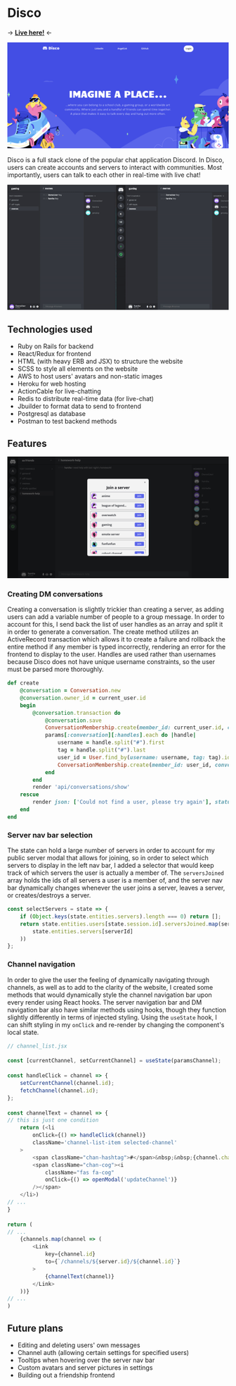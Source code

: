 # Disco

-> **[Live here!](https://disc-o.herokuapp.com/#/)** <-

![splash](https://raw.githubusercontent.com/ggharsha/disco/main/README-images/disco-splash.png)

Disco is a full stack clone of the popular chat application Discord. In Disco, users can create accounts and servers to interact with communities. Most importantly, users can talk to each other in real-time with live chat!

![live-chat](https://raw.githubusercontent.com/ggharsha/disco/main/README-images/disco-demo.gif)

## Technologies used
* Ruby on Rails for backend
* React/Redux for frontend
* HTML (with heavy ERB and JSX) to structure the website
* SCSS to style all elements on the website
* AWS to host users' avatars and non-static images
* Heroku for web hosting
* ActionCable for live-chatting
* Redis to distribute real-time data (for live-chat)
* Jbuilder to format data to send to frontend
* Postgresql as database
* Postman to test backend methods

## Features

![public channels](https://raw.githubusercontent.com/ggharsha/disco/main/README-images/disco-public.png)

### Creating DM conversations
Creating a conversation is slightly trickier than creating a server, as adding users can add a variable number of people to a group message. In order to account for this, I send back the list of user handles as an array and split it in order to generate a conversation. The create method utilizes an ActiveRecord transaction which allows it to create a failure and rollback the entire method if any member is typed incorrectly, rendering an error for the frontend to display to the user. Handles are used rather than usernames because Disco does not have unique username constraints, so the user must be parsed more thoroughly.

```ruby
def create
    @conversation = Conversation.new
    @conversation.owner_id = current_user.id
    begin
        @conversation.transaction do
            @conversation.save
            ConversationMembership.create(member_id: current_user.id, conversation_id: @conversation.id)
            params[:conversation][:handles].each do |handle|
                username = handle.split("#").first
                tag = handle.split("#").last
                user_id = User.find_by(username: username, tag: tag).id
                ConversationMembership.create(member_id: user_id, conversation_id: @conversation.id)
            end
        end
        render 'api/conversations/show'
    rescue
        render json: ['Could not find a user, please try again'], status: 422
    end
end
```

### Server nav bar selection
The state can hold a large number of servers in order to account for my public server modal that allows for joining, so in order to select which servers to display in the left nav bar, I added a selector that would keep track of which servers the user is actually a member of. The `serversJoined` array holds the ids of all servers a user is a member of, and the server nav bar dynamically changes whenever the user joins a server, leaves a server, or creates/destroys a server.

```js
const selectServers = state => {
    if (Object.keys(state.entities.servers).length === 0) return [];
    return state.entities.users[state.session.id].serversJoined.map(serverId => (
        state.entities.servers[serverId]
    ))
};
```

### Channel navigation
In order to give the user the feeling of dynamically navigating through channels, as well as to add to the clarity of the website, I created some methods that would dynamically style the channel navigation bar upon every render using React hooks. The server navigation bar and DM navigation bar also have similar methods using hooks, though they function slightly differently in terms of injected styling. Using the `useState` hook, I can shift styling in my `onClick` and re-render by changing the component's local state.

```js
// channel_list.jsx

const [currentChannel, setCurrentChannel] = useState(paramsChannel);

const handleClick = channel => {
    setCurrentChannel(channel.id);
    fetchChannel(channel.id);
};

const channelText = channel => {
// this is just one condition
    return (<li
        onClick={() => handleClick(channel)}
        className='channel-list-item selected-channel'
    >
        <span className="chan-hashtag">#</span>&nbsp;&nbsp;{channel.channelName}
        <span className="chan-cog"><i
            className="fas fa-cog"
            onClick={() => openModal('updateChannel')}
        /></span>
    </li>)
// ...
}

return (
// ...
    {channels.map(channel => (
        <Link
            key={channel.id}
            to={`/channels/${server.id}/${channel.id}`}
        >
            {channelText(channel)}
        </Link> 
    ))}
// ...
)
```

## Future plans
* Editing and deleting users' own messages
* Channel auth (allowing certain settings for specified users)
* Tooltips when hovering over the server nav bar
* Custom avatars and server pictures in settings
* Building out a friendship frontend
